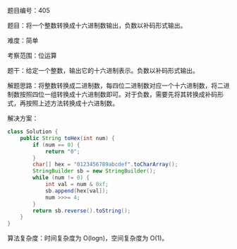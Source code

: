 题目编号：405

题目：将一个整数转换成十六进制数输出，负数以补码形式输出。

难度：简单

考察范围：位运算

题干：给定一个整数，输出它的十六进制表示。负数以补码形式输出。

解题思路：将整数转换成二进制数，每四位二进制数对应一个十六进制数，将二进制数按照四位一组转换成十六进制数即可。对于负数，需要先将其转换成补码形式，再按照上述方法转换成十六进制数。

解决方案：

```java
class Solution {
    public String toHex(int num) {
        if (num == 0) {
            return "0";
        }
        char[] hex = "0123456789abcdef".toCharArray();
        StringBuilder sb = new StringBuilder();
        while (num != 0) {
            int val = num & 0xf;
            sb.append(hex[val]);
            num >>>= 4;
        }
        return sb.reverse().toString();
    }
}
```

算法复杂度：时间复杂度为 O(logn)，空间复杂度为 O(1)。